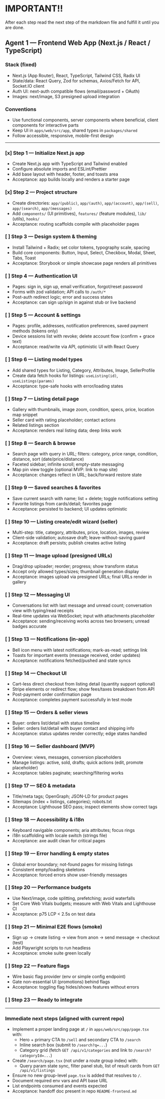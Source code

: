 # IMPORTANT!!
After each step read the next step of the markdown file  and fulfill it until you are done.

## Agent 1 — Frontend Web App (Next.js / React / TypeScript)

### Stack (fixed)
- Next.js (App Router), React, TypeScript, Tailwind CSS, Radix UI
- State/data: React Query, Zod for schemas, Axios/Fetch for API, Socket.IO client
- Auth UI: next-auth compatible flows (email/password + OAuth)
- Images: next/image, S3 presigned upload integration

### Conventions
- Use functional components, server components where beneficial, client components for interactive parts
- Keep UI in `apps/web/src/app`, shared types in `packages/shared`
- Follow accessible, responsive, mobile-first design

---

### [x] Step 1 — Initialize Next.js app
- Create Next.js app with TypeScript and Tailwind enabled
- Configure absolute imports and ESLint/Prettier
- Add base layout with header, footer, and toasts area
- Acceptance: app builds locally and renders a starter page

### [x] Step 2 — Project structure
- Create directories: `app/(public)`, `app/(auth)`, `app/(account)`, `app/(sell)`, `app/(search)`, `app/(messages)`
- Add `components/` (UI primitives), `features/` (feature modules), `lib/` (utils), `hooks/`
- Acceptance: routing scaffolds compile with placeholder pages

### [ ] Step 3 — Design system & theming
- Install Tailwind + Radix; set color tokens, typography scale, spacing
- Build core components: Button, Input, Select, Checkbox, Modal, Sheet, Tabs, Toast
- Acceptance: Storybook or simple showcase page renders all primitives

### [ ] Step 4 — Authentication UI
- Pages: sign in, sign up, email verification, forgot/reset password
- Forms with zod validation; API calls to `/auth/*`
- Post-auth redirect logic; error and success states
- Acceptance: can sign up/sign in against stub or live backend

### [ ] Step 5 — Account & settings
- Pages: profile, addresses, notification preferences, saved payment methods (tokens only)
- Device sessions list with revoke; delete account flow (confirm + grace text)
- Acceptance: read/write via API, optimistic UI with React Query

### [ ] Step 6 — Listing model types
- Add shared types for Listing, Category, Attributes, Image, SellerProfile
- Create data fetch hooks for listings: `useListing(id)`, `useListings(params)`
- Acceptance: type-safe hooks with error/loading states

### [ ] Step 7 — Listing detail page
- Gallery with thumbnails, image zoom, condition, specs, price, location map snippet
- Seller card with rating placeholder; contact actions
- Related listings section
- Acceptance: renders real listing data; deep links work

### [ ] Step 8 — Search & browse
- Search page with query in URL; filters: category, price range, condition, distance, sort (date/price/distance)
- Faceted sidebar; infinite scroll; empty-state messaging
- Map pin view toggle (optional MVP: link to map site)
- Acceptance: changes reflect in URL; back/forward restore state

### [ ] Step 9 — Saved searches & favorites
- Save current search with name; list + delete; toggle notifications setting
- Favorite listings from cards/detail; favorites page
- Acceptance: persisted to backend; UI updates optimistic

### [ ] Step 10 — Listing create/edit wizard (seller)
- Multi-step: title, category, attributes, price, location, images, review
- Client-side validation; autosave draft; leave-without-saving guard
- Acceptance: draft persists; publish creates active listing

### [ ] Step 11 — Image upload (presigned URLs)
- Drag/drop uploader; reorder; progress; show transform status
- Accept only allowed types/sizes; thumbnail generation display
- Acceptance: images upload via presigned URLs; final URLs render in gallery

### [ ] Step 12 — Messaging UI
- Conversations list with last message and unread count; conversation view with typing/read receipts
- Real-time updates via WebSocket; input with attachments placeholder
- Acceptance: sending/receiving works across two browsers; unread badges accurate

### [ ] Step 13 — Notifications (in-app)
- Bell icon menu with latest notifications; mark-as-read; settings link
- Toasts for important events (message received, order updates)
- Acceptance: notifications fetched/pushed and state syncs

### [ ] Step 14 — Checkout UI
- Cart-less direct checkout from listing detail (quantity support optional)
- Stripe elements or redirect flow; show fees/taxes breakdown from API
- Post-payment order confirmation page
- Acceptance: completes payment successfully in test mode

### [ ] Step 15 — Orders & seller views
- Buyer: orders list/detail with status timeline
- Seller: orders list/detail with buyer contact and shipping info
- Acceptance: status updates render correctly; edge states handled

### [ ] Step 16 — Seller dashboard (MVP)
- Overview: views, messages, conversion placeholders
- Manage listings: active, sold, drafts; quick actions (edit, promote placeholder)
- Acceptance: tables paginate; searching/filtering works

### [ ] Step 17 — SEO & metadata
- Title/meta tags; OpenGraph; JSON-LD for product pages
- Sitemaps (index + listings, categories); robots.txt
- Acceptance: Lighthouse SEO pass; inspect elements show correct tags

### [ ] Step 18 — Accessibility & i18n
- Keyboard navigable components; aria attributes; focus rings
- i18n scaffolding with locale switch (strings file)
- Acceptance: axe audit clean for critical pages

### [ ] Step 19 — Error handling & empty states
- Global error boundary; not-found pages for missing listings
- Consistent empty/loading skeletons
- Acceptance: forced errors show user-friendly messages

### [ ] Step 20 — Performance budgets
- Use Next/image, code splitting, prefetching; avoid waterfalls
- Set Core Web Vitals budgets; measure with Web Vitals and Lighthouse CI
- Acceptance: p75 LCP < 2.5s on test data

### [ ] Step 21 — Minimal E2E flows (smoke)
- Sign up → create listing → view from anon → send message → checkout (test)
- Add Playwright scripts to run headless
- Acceptance: smoke suite green locally

### [ ] Step 22 — Feature flags
- Wire basic flag provider (env or simple config endpoint)
- Gate non-essential UI (promotions) behind flags
- Acceptance: toggling flag hides/shows features without errors

### [ ] Step 23 — Ready to integrate

---

### Immediate next steps (aligned with current repo)
- Implement a proper landing page at `/` in `apps/web/src/app/page.tsx` with:
  - Hero + primary CTA to `/sell` and secondary CTA to `/search`
  - Inline search box (submit to `/search?q=...`)
  - Category grid (fetch `GET /api/v1/categories` and link to `/search?categoryId=...`)
- Create `/search/page.tsx` (not under a route group index) with:
  - Query param state sync, filter panel stub, list of result cards from `GET /api/v1/listings`
- Ensure no new group-level `page.tsx` is added that resolves to `/`.
- Document required env vars and API base URL
- List endpoints consumed and events expected
- Acceptance: handoff doc present in repo `README-frontend.md`


